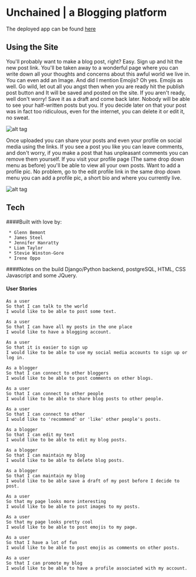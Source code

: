 # Unchained | a Blogging platform

The deployed app can be found [here](http://unchainedblog.herokuapp.com)

## Using the Site

You'll probably want to make a blog post, right?
Easy.
Sign up and hit the new post link.
You'll be taken away to a wonderful page where you can write down all your thoughts
and concerns about this awful world we live in. You can even add an Image.
And did I mention Emojis? Oh yes. Emojis as well.
Go wild, let out all you angst then when you are ready hit the publish post button and It will be saved and posted on the site.
If you aren't ready, well don't worry! Save it as a draft and come back later. Nobody will be able to see your half-written posts but you. If you decide later on that your post was in fact too ridiculous, even for the internet, you can delete it or edit it, no sweat.

![alt tag](http://i67.tinypic.com/2jalv60.png)

Once uploaded you can share your posts and even your profile on social media using the links.
If you see a post you like you can leave comments, and don't worry, if you make a post that has unpleasant comments you can remove them yourself.
If you visit your profile page (The same drop down menu as before) you'll be able to view all your own posts. Want to add a profile pic. No problem, go to the edit profile link in the same drop down menu you can add a profile pic, a short bio and where you currently live.

![alt tag](http://i64.tinypic.com/1op3bo.png)

## Tech
####Built with love by:
```
 * Glenn Bemont
 * James Steel
 * Jennifer Hanratty
 * Liam Taylor
 * Stevie Winston-Gore
 * Irene Oppo
```
####Notes on the build
Django/Python backend, postgreSQL, HTML, CSS Javascript and some JQuery.


#### User Stories
```
As a user
So that I can talk to the world
I would like to be able to post some text.
```
```
As a user
So that I can have all my posts in the one place
I would like to have a blogging account.
```
```
As a user
So that it is easier to sign up
I would like to be able to use my social media accounts to sign up or log in.
```
```
As a blogger
So that I can connect to other bloggers
I would like to be able to post comments on other blogs.
```
```
As a user
So that I can connect to other people
I would like to be able to share blog posts to other people.
```
```
As a user
So that I can connect to other
I would like to 'recommend' or 'like' other people's posts.
```
```
As a blogger
So that I can edit my text
I would like to be able to edit my blog posts.
```
```
As a blogger
So that I can maintain my blog
I would like to be able to delete blog posts.
```
```
As a blogger
So that I can maintain my blog
I would like to be able save a draft of my post before I decide to post.
```
```
As a user
So that my page looks more interesting
I would like to be able to post images to my posts.
```
```
As a user
So that my page looks pretty cool
I would like to be able to post emojis to my page.
```
```
As a user
So that I have a lot of fun
I would like to be able to post emojis as comments on other posts.
```
```
As a user
So that I can promote my blog
I would like to be able to have a profile associated with my account.
```

